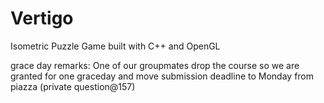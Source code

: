 # Vertigo
Isometric Puzzle Game built with C++ and OpenGL

grace day remarks:
One of our groupmates drop the course so we are granted for one graceday and move submission deadline to Monday from piazza (private question@157)
